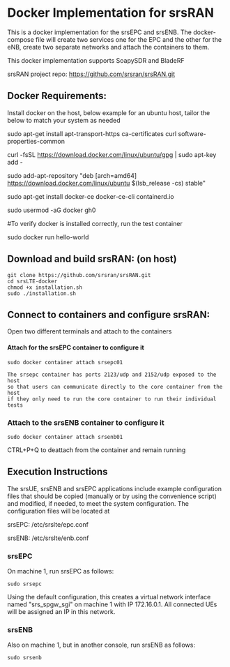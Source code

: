 Docker Implementation for srsRAN
=================================

This is a docker implementation for the srsEPC and srsENB. The docker-compose file will create two services one for the EPC and the other for the eNB, create two separate networks and attach the containers to them.

This docker implementation supports SoapySDR and BladeRF

srsRAN project repo: https://github.com/srsran/srsRAN.git

Docker Requirements:
---------------------

Install docker on the host, below example for an ubuntu host, tailor the below to match your system as needed

sudo apt-get install apt-transport-https ca-certificates curl software-properties-common

curl -fsSL https://download.docker.com/linux/ubuntu/gpg | sudo apt-key add -

sudo add-apt-repository "deb [arch=amd64] https://download.docker.com/linux/ubuntu $(lsb_release -cs) stable"

sudo apt-get install docker-ce docker-ce-cli containerd.io

sudo usermod -aG docker gh0

#To verify docker is installed correctly, run the test container

sudo docker run hello-world


Download and build srsRAN: (on host) 
---------------------------------------

```
git clone https://github.com/srsran/srsRAN.git
cd srsLTE-docker
chmod +x installation.sh
sudo ./installation.sh

```

Connect to containers and configure srsRAN:
-------------------------------------------

Open two different terminals and attach to the containers

#### Attach for the srsEPC container to configure it

```
sudo docker container attach srsepc01

The srsepc container has ports 2123/udp and 2152/udp exposed to the host 
so that users can communicate directly to the core container from the host 
if they only need to run the core container to run their individual tests
```

### Attach to the srsENB container to configure it

```
sudo docker container attach srsenb01
```

CTRL+P+Q to deattach from the container and remain running


Execution Instructions
----------------------

The srsUE, srsENB and srsEPC applications include example configuration files
that should be copied (manually or by using the convenience script) and modified,
if needed, to meet the system configuration. The configuration files will be located at

srsEPC: /etc/srslte/epc.conf

srsENB: /etc/srslte/enb.conf


### srsEPC

On machine 1, run srsEPC as follows:

```
sudo srsepc
```

Using the default configuration, this creates a virtual network interface
named "srs_spgw_sgi" on machine 1 with IP 172.16.0.1. All connected UEs
will be assigned an IP in this network.

### srsENB

Also on machine 1, but in another console, run srsENB as follows:

```
sudo srsenb
```



